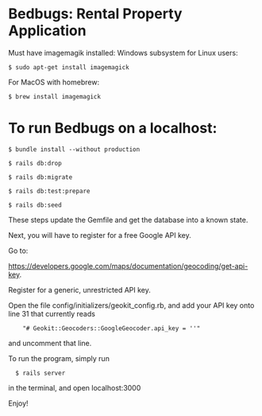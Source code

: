 # Bedbugs: Rental Property Application

Must have imagemagik installed:
Windows subsystem for Linux users:

    $ sudo apt-get install imagemagick

For MacOS with homebrew:

    $ brew install imagemagick

# To run Bedbugs on a localhost:

    $ bundle install --without production

    $ rails db:drop

    $ rails db:migrate

    $ rails db:test:prepare

    $ rails db:seed

  These steps update the Gemfile and get the database into a known state.

  Next, you will have to register for a free Google API key.

  Go to:

   https://developers.google.com/maps/documentation/geocoding/get-api-key.

  Register for a generic, unrestricted API key.

  Open the file config/initializers/geokit_config.rb, and add your API key onto line 31 that currently reads

        "# Geokit::Geocoders::GoogleGeocoder.api_key = ''"

  and uncomment that line.


  To run the program, simply run

      $ rails server

  in the terminal, and open localhost:3000

  Enjoy!
